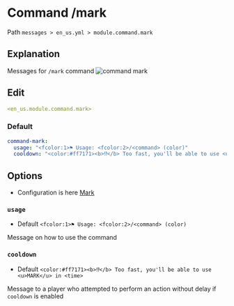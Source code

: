 # Command /mark
Path `messages > en_us.yml > module.command.mark`

## Explanation
Messages for `/mark` command
![command mark](/commandmark.gif)

## Edit
```yaml
<en_us.module.command.mark>
```

### Default
```yaml
command-mark:
  usage: "<fcolor:1>⚑ Usage: <fcolor:2>/<command> (color)"
  cooldown: "<color:#ff7171><b>⁉</b> Too fast, you'll be able to use <u>MARK</u> in <time>"
```

## Options

- Configuration is here [Mark](/en/config/module/command/command-mark/)

### `usage`
- Default `<fcolor:1>⚑ Usage: <fcolor:2>/<command> (color)`

Message on how to use the command

### `cooldown`
- Default `<color:#ff7171><b>⁉</b> Too fast, you'll be able to use <u>MARK</u> in <time>`

Message to a player who attempted to perform an action without delay if `cooldown` is enabled
